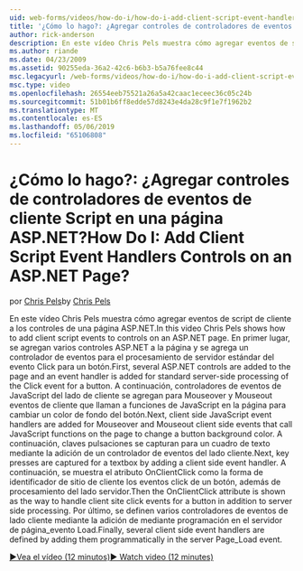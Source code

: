 ```yaml
---
uid: web-forms/videos/how-do-i/how-do-i-add-client-script-event-handlers-controls-on-an-aspnet-page
title: '¿Cómo lo hago?: ¿Agregar controles de controladores de eventos de cliente Script en una página ASP.NET? | Microsoft Docs'
author: rick-anderson
description: En este vídeo Chris Pels muestra cómo agregar eventos de script de cliente a los controles de una página ASP.NET. En primer lugar, se agregan varios controles ASP.NET a la página y una e...
ms.author: riande
ms.date: 04/23/2009
ms.assetid: 90255eda-36a2-42c6-b6b3-b5a76fee8c44
msc.legacyurl: /web-forms/videos/how-do-i/how-do-i-add-client-script-event-handlers-controls-on-an-aspnet-page
msc.type: video
ms.openlocfilehash: 26554eeb75521a26a5a42caac1eceec36c05c24b
ms.sourcegitcommit: 51b01b6ff8edde57d8243e4da28c9f1e7f1962b2
ms.translationtype: MT
ms.contentlocale: es-ES
ms.lasthandoff: 05/06/2019
ms.locfileid: "65106808"
---
```

# <a name="how-do-i-add-client-script-event-handlers-controls-on-an-aspnet-page"></a><span data-ttu-id="8ecac-105">¿Cómo lo hago?: ¿Agregar controles de controladores de eventos de cliente Script en una página ASP.NET?</span><span class="sxs-lookup"><span data-stu-id="8ecac-105">How Do I: Add Client Script Event Handlers Controls on an ASP.NET Page?</span></span>

<span data-ttu-id="8ecac-106">por [Chris Pels](https://twitter.com/chrispels)</span><span class="sxs-lookup"><span data-stu-id="8ecac-106">by [Chris Pels](https://twitter.com/chrispels)</span></span>

<span data-ttu-id="8ecac-107">En este vídeo Chris Pels muestra cómo agregar eventos de script de cliente a los controles de una página ASP.NET.</span><span class="sxs-lookup"><span data-stu-id="8ecac-107">In this video Chris Pels shows how to add client script events to controls on an ASP.NET page.</span></span> <span data-ttu-id="8ecac-108">En primer lugar, se agregan varios controles ASP.NET a la página y se agrega un controlador de eventos para el procesamiento de servidor estándar del evento Click para un botón.</span><span class="sxs-lookup"><span data-stu-id="8ecac-108">First, several ASP.NET controls are added to the page and an event handler is added for standard server-side processing of the Click event for a button.</span></span> <span data-ttu-id="8ecac-109">A continuación, controladores de eventos de JavaScript del lado de cliente se agregan para Mouseover y Mouseout eventos de cliente que llaman a funciones de JavaScript en la página para cambiar un color de fondo del botón.</span><span class="sxs-lookup"><span data-stu-id="8ecac-109">Next, client side JavaScript event handlers are added for Mouseover and Mouseout client side events that call JavaScript functions on the page to change a button background color.</span></span> <span data-ttu-id="8ecac-110">A continuación, claves pulsaciones se capturan para un cuadro de texto mediante la adición de un controlador de eventos del lado cliente.</span><span class="sxs-lookup"><span data-stu-id="8ecac-110">Next, key presses are captured for a textbox by adding a client side event handler.</span></span> <span data-ttu-id="8ecac-111">A continuación, se muestra el atributo OnClientClick como la forma de identificador de sitio de cliente los eventos click de un botón, además de procesamiento del lado servidor.</span><span class="sxs-lookup"><span data-stu-id="8ecac-111">Then the OnClientClick attribute is shown as the way to handle client site click events for a button in addition to server side processing.</span></span> <span data-ttu-id="8ecac-112">Por último, se definen varios controladores de eventos de lado cliente mediante la adición de mediante programación en el servidor de página\_evento Load.</span><span class="sxs-lookup"><span data-stu-id="8ecac-112">Finally, several client side event handlers are defined by adding them programmatically in the server Page\_Load event.</span></span>

[<span data-ttu-id="8ecac-113">&#9654;Vea el vídeo (12 minutos)</span><span class="sxs-lookup"><span data-stu-id="8ecac-113">&#9654; Watch video (12 minutes)</span></span>](https://channel9.msdn.com/Blogs/ASP-NET-Site-Videos/how-do-i-add-client-script-event-handlers-controls-on-an-aspnet-page)
